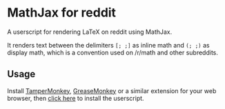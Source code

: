 # MathJax for reddit

A userscript for rendering LaTeX on reddit using MathJax.

It renders text between the delimiters `[; ;]` as inline math and `(; ;)` as display math, which is a convention used on /r/math and other subreddits.

## Usage

Install [TamperMonkey][1], [GreaseMonkey][2] or a similar extension for your web browser, then [click here][3] to install the userscript.

[1]: https://chrome.google.com/webstore/detail/tampermonkey/dhdgffkkebhmkfjojejmpbldmpobfkfo?hl=en
[2]: https://addons.mozilla.org/en-US/firefox/addon/greasemonkey/
[3]: https://github.com/acarapetis/mathjax-for-reddit/raw/main/mathjax_for_reddit.user.js
